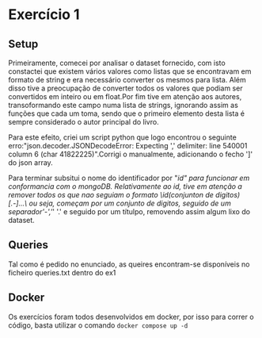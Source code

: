 # Exercício 1

## Setup

Primeiramente, comecei por analisar o dataset fornecido, com isto constactei que existem vários valores como listas que se encontravam em formato de string e era necessário converter os mesmos para lista.
Além disso tive a preocupação de converter todos os valores que podiam ser convertidos em inteiro ou em float.Por fim tive em atenção aos autores, transoformando este campo numa lista de strings, ignorando assim as funções que cada um toma, sendo que o primeiro elemento desta lista é sempre considerado o autor principal do livro.

Para este efeito, criei um script python que logo encontrou o seguinte erro:"json.decoder.JSONDecodeError: Expecting ',' delimiter: line 540001 column 6 (char 41822225)".Corrigi o manualmente, adicionando o fecho ']' do json array.


Para terminar subsitui o nome do identificador por "_id" para funcionar em conformancia com o mongoDB. Relativamente ao id, tive em atenção a remover todos os que nao seguiam o formato \id(conjunton de digitos)[.-]...\ ou seja, começam por um conjunto de digitos, seguido de um separador'-','_' '.' e seguido por um títulpo, removendo assim algum lixo do dataset.



## Queries

Tal como é pedido no enunciado, as queires encontram-se disponíveis no ficheiro queries.txt dentro do ex1

## Docker

Os exercícios foram todos desenvolvidos em docker, por isso para correr o código, basta utilizar o comando 
```docker compose up -d```